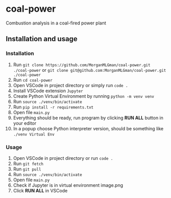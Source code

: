 # coal-power
Combustion analysis in a coal-fired power plant

## Installation and usage
### Installation
1. Run `git clone https://github.com/MorganMLGman/coal-power.git ./coal-power` or `git clone git@github.com:MorganMLGman/coal-power.git ./coal-power`
2. Run `cd coal-power`
3. Open VSCode in project directory or simply run `code .`
4. Install VSCode extension `Jupyter`
5. Create Python Virtual Environment by running `python -m venv venv`
6. Run `source ./venv/bin/activate`
7. Run `pip install -r requirements.txt`
8.  Open file `main.py`
9. Everything should be ready, run program by clicking **RUN ALL** button in your editor
10. In a popup choose Python interpreter version, should be something like `./venv Virtual Env`

### Usage
1. Open VSCode in project directory or run `code .`
2. Run `git fetch`
3. Run `git pull`
4. Run `source ./venv/bin/activate`
5. Open file `main.py`
6. Check if Jupyter is in virtual environment
   image.png
7. Click **RUN ALL** in VSCode 
